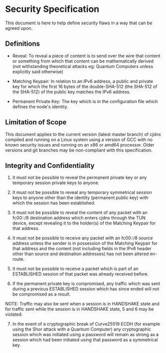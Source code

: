 # Security Specification

This document is here to help define security flaws in a way that can be agreed upon.

## Definitions

* Reveal: To reveal a piece of content is to send over the wire that content or something from which
that content can be mathematically derived (not withstanding theoretical attacks
eg: Quantum Computers unless explicitly said otherwise)

* Matching Keypair: In relation to an IPv6 address, a public and private key for which the first
16 bytes of the double-SHA-512 (the SHA-512 of the SHA-512) of the public key matches the IPv6
address.

* Permanent Private Key: The key which is in the configuration file which defines the node's
identity.

## Limitation of Scope

This document applies to the current version (latest master branch) of cjdns compiled and running
on a Linux system using a version of GCC with no known security issues and running on an
x86 or amd64 processor. Older versions and git branches may be non-compliant with this
specification.

## Integrity and Confidentiality

1. It must not be possible to reveal the permanent private key or any temporary session private keys
to anyone.

2. It must not be possible to reveal any temporary symmetrical session keys to anyone other than the
identity (permanent public key) with which the session has been established.

3. It must not be possible to reveal the content of any packet with an fc00::/8 destination address
which enters cjdns through the TUN device, except revealing it to the holder(s) of the Matching
Keypair for that address.

4. It must not be possible to receive any packet with an fc00::/8 source address unless the sender
is in possession of the Matching Keypair for that address and the content (not including fields in
the IPv6 header other than source and destination addresses) has not been altered en-route.

5. It must not be possible to receive a packet which is part of an ESTABLISHED session of that
packet was already received before.

6. If the permanent private key is compromised, any traffic which was sent during a previous
ESTABLISHED session which has since ended will not be compromised as a result.

NOTE: Traffic may also be sent when a session is in HANDSHAKE state and for traffic sent while the
session is in HANDSHAKE state, 5 and 6 may be violated.

7. In the event of a cryptographic break of Curve25519 ECDH (for example using the Shor attack with
a Quantum Computer) any cryptographic session which was initiated using a password will remain
as strong as a session which had been initiated using that password as a symmetrical key.


